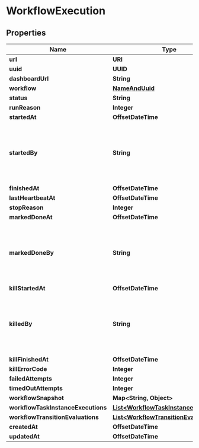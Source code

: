 

# WorkflowExecution


## Properties

Name | Type | Description | Notes
------------ | ------------- | ------------- | -------------
**url** | **URI** |  |  [readonly]
**uuid** | **UUID** |  |  [readonly]
**dashboardUrl** | **String** |  |  [readonly]
**workflow** | [**NameAndUuid**](NameAndUuid.md) |  |  [readonly]
**status** | **String** |  | 
**runReason** | **Integer** |  |  [optional]
**startedAt** | **OffsetDateTime** |  |  [readonly]
**startedBy** | **String** | Required. 150 characters or fewer. Letters, digits and @/./+/-/_ only. |  [readonly]
**finishedAt** | **OffsetDateTime** |  |  [optional]
**lastHeartbeatAt** | **OffsetDateTime** |  |  [optional]
**stopReason** | **Integer** |  |  [optional]
**markedDoneAt** | **OffsetDateTime** |  |  [optional]
**markedDoneBy** | **String** | Required. 150 characters or fewer. Letters, digits and @/./+/-/_ only. |  [readonly]
**killStartedAt** | **OffsetDateTime** |  |  [optional]
**killedBy** | **String** | Required. 150 characters or fewer. Letters, digits and @/./+/-/_ only. |  [readonly]
**killFinishedAt** | **OffsetDateTime** |  |  [optional]
**killErrorCode** | **Integer** |  |  [optional]
**failedAttempts** | **Integer** |  |  [optional]
**timedOutAttempts** | **Integer** |  |  [optional]
**workflowSnapshot** | **Map&lt;String, Object&gt;** |  |  [optional]
**workflowTaskInstanceExecutions** | [**List&lt;WorkflowTaskInstanceExecution&gt;**](WorkflowTaskInstanceExecution.md) |  |  [readonly]
**workflowTransitionEvaluations** | [**List&lt;WorkflowTransitionEvaluation&gt;**](WorkflowTransitionEvaluation.md) |  |  [readonly]
**createdAt** | **OffsetDateTime** |  |  [readonly]
**updatedAt** | **OffsetDateTime** |  |  [readonly]



